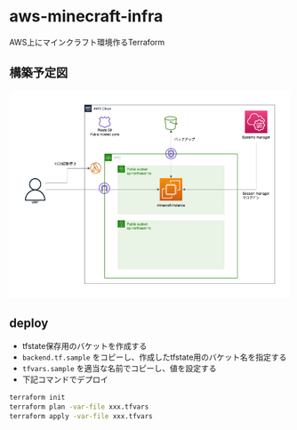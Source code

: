 # aws-minecraft-infra

AWS上にマインクラフト環境作るTerraform

## 構築予定図

![構成図](doc/infra.drawio.png)

## deploy

* tfstate保存用のバケットを作成する
* `backend.tf.sample` をコピーし、作成したtfstate用のバケット名を指定する
* `tfvars.sample` を適当な名前でコピーし、値を設定する
* 下記コマンドでデプロイ

```sh
terraform init
terraform plan -var-file xxx.tfvars
terraform apply -var-file xxx.tfvars
```
